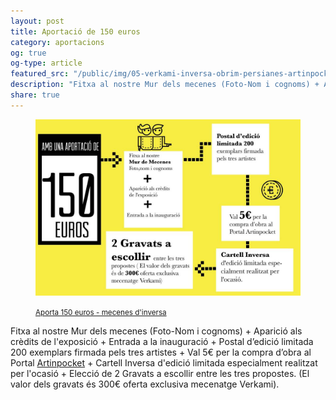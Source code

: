 ```yaml
---
layout: post
title: Aportació de 150 euros
category: aportacions
og: true
og-type: article
featured_src: "/public/img/05-verkami-inversa-obrim-persianes-artinpocket-150euros.jpg"
description: "Fitxa al nostre Mur dels mecenes (Foto-Nom i cognoms) + Aparició als crèdits de l'exposició + Entrada a la inauguració + Postal d’edició limitada 200 exemplars firmada pels tres artistes + Val 5€ per la compra d’obra al Portal Artinpocket + Cartell Inversa d'edició limitada especialment realitzat per l'ocasió + Elecció de 2 Gravats a escollir entre les tres propostes. (El valor dels gravats és 300€  oferta exclusiva mecenatge Verkami)."
share: true
---
```


<figure class="text-center">
	<img src="/public/img/05-verkami-inversa-obrim-persianes-artinpocket-150euros.jpg" alt="Aportació de 150 euros - mecenes d'inversa" title="Aportació de 150 euros - mecenes d'inversa">
	<figcaption>
		<p><small><i class="fa fa-credit-card"></i> <a href="http://www.verkami.com/projects/11057-inversa-obrim-persianes/contribute/select/72342/login" title="Aporta 150 euros - mecenes d'inversa">Aporta 150 euros - mecenes d'inversa</a></small></p>
	</figcaption>
</figure>

<!--more-->

Fitxa al nostre Mur dels mecenes (Foto-Nom i cognoms) + Aparició als crèdits de l'exposició + Entrada a la inauguració + Postal d’edició limitada 200 exemplars firmada pels tres artistes + Val 5€ per la compra d’obra al Portal [Artinpocket](http://www.artinpocket.cat/) + Cartell Inversa d'edició limitada especialment realitzat per l'ocasió + Elecció de 2 Gravats a escollir entre les tres propostes. (El valor dels gravats és 300€  oferta exclusiva mecenatge Verkami).  